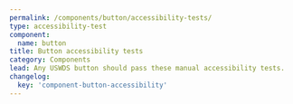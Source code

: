 ```yaml
---
permalink: /components/button/accessibility-tests/
type: accessibility-test
component:
  name: button
title: Button accessibility tests
category: Components
lead: Any USWDS button should pass these manual accessibility tests.
changelog:
  key: 'component-button-accessibility'
---
```

